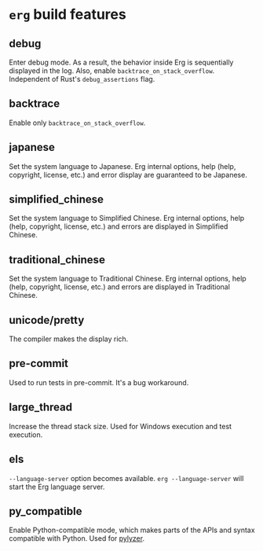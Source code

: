 # `erg` build features

## debug

Enter debug mode. As a result, the behavior inside Erg is sequentially displayed in the log. Also, enable `backtrace_on_stack_overflow`.
Independent of Rust's `debug_assertions` flag.

## backtrace

Enable only `backtrace_on_stack_overflow`.

## japanese

Set the system language to Japanese.
Erg internal options, help (help, copyright, license, etc.) and error display are guaranteed to be Japanese.

## simplified_chinese

Set the system language to Simplified Chinese.
Erg internal options, help (help, copyright, license, etc.) and errors are displayed in Simplified Chinese.

## traditional_chinese

Set the system language to Traditional Chinese.
Erg internal options, help (help, copyright, license, etc.) and errors are displayed in Traditional Chinese.

## unicode/pretty

The compiler makes the display rich.

## pre-commit

Used to run tests in pre-commit. It's a bug workaround.

## large_thread

Increase the thread stack size. Used for Windows execution and test execution.

## els

`--language-server` option becomes available.
`erg --language-server` will start the Erg language server.

## py_compatible

Enable Python-compatible mode, which makes parts of the APIs and syntax compatible with Python. Used for [pylyzer](https://github.com/mtshiba/pylyzer).
